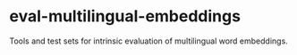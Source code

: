 # eval-multilingual-embeddings
Tools and test sets for intrinsic evaluation of multilingual word embeddings.
